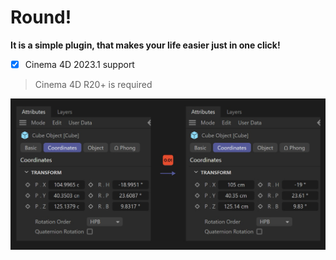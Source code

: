 # Round! 
**It is a simple plugin, that makes your life easier just in one click!**  
- [x] Cinema 4D 2023.1 support  
> Cinema 4D R20+ is required  

![Demo](res/round_pic.jpg)
